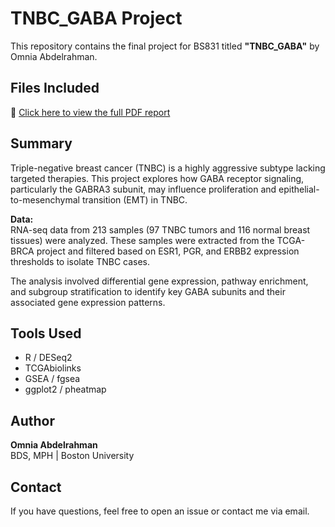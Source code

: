 # TNBC_GABA Project

This repository contains the final project for BS831 titled **"TNBC_GABA"** by Omnia Abdelrahman.

## Files Included
📄 [Click here to view the full PDF report](Omnia%20Abdelrahman%20BS831%20Final%20Project.pdf)


## Summary
Triple-negative breast cancer (TNBC) is a highly aggressive subtype lacking targeted therapies. This project explores how GABA receptor signaling, particularly the GABRA3 subunit, may influence proliferation and epithelial-to-mesenchymal transition (EMT) in TNBC.

**Data:**  
RNA-seq data from 213 samples (97 TNBC tumors and 116 normal breast tissues) were analyzed. These samples were extracted from the TCGA-BRCA project and filtered based on ESR1, PGR, and ERBB2 expression thresholds to isolate TNBC cases.

The analysis involved differential gene expression, pathway enrichment, and subgroup stratification to identify key GABA subunits and their associated gene expression patterns.

## Tools Used
- R / DESeq2
- TCGAbiolinks
- GSEA / fgsea
- ggplot2 / pheatmap

## Author
**Omnia Abdelrahman**  
BDS, MPH | Boston University

## Contact
If you have questions, feel free to open an issue or contact me via email.
